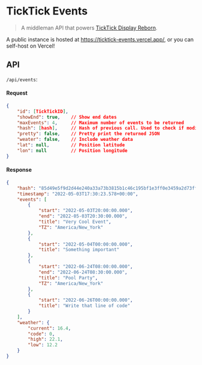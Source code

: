 # TickTick Events

> A middleman API that powers [TickTick Display Reborn](https://github.com/ksmarty/ticktick-display-reborn).

A public instance is hosted at https://ticktick-events.vercel.app/, or you can self-host on Vercel!

## API

`/api/events`:

#### Request

```json
{
	"id": [TickTickID],
	"showEnd": true, 	// Show end dates
	"maxEvents": 4,		// Maximum number of events to be returned
	"hash": [hash],		// Hash of previous call. Used to check if modified
	"pretty": false,	// Pretty print the returned JSON
    "weater": false,    // Include weather data
    "lat": null,        // Position latitude
    "lon": null         // Position longitude
}
```

#### Response

```json
{
    "hash": "85d49e5f9d2d44e240a33a73b3815b1c46c195bf1e3ff0e3459a2d73ff9ec523",
    "timestamp": "2022-05-03T17:30:23.578+00:00",
    "events": [
        {
            "start": "2022-05-03T20:00:00.000",
            "end": "2022-05-03T20:30:00.000",
            "title": "Very Cool Event",
            "TZ": "America/New_York"
        },
        {
            "start": "2022-05-04T00:00:00.000",
            "title": "Something important"
        },
        {
            "start": "2022-06-24T08:00:00.000",
            "end": "2022-06-24T08:30:00.000",
            "title": "Pool Party",
            "TZ": "America/New_York"
        },
        {
            "start": "2022-06-26T00:00:00.000",
            "title": "Write that line of code"
        }
    ],
    "weather": {
        "current": 16.4,
        "code": 0,
        "high": 22.1,
        "low": 12.2
    }
}
```
